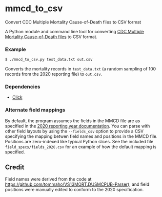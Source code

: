 # mmcd_to_csv

Convert CDC Multiple Mortality Cause-of-Death files to CSV format


A Python module and command line tool for converting [CDC Multiple Mortality Cause-of-Death files](https://www.cdc.gov/nchs/data_access/vitalstatsonline.htm) to CSV format.

### Example

```bash
$ ./mmcd_to_csv.py test_data.txt out.csv
```

Converts the mortality records in `test_data.txt` (a random sampling of 100 records from the 2020 reporting file) to `out.csv`.

### Dependencies

* [Click](https://click.palletsprojects.com/)


### Alternate field mappings

By default, the program assumes the fields in the MMCD file are as specified in the [2020 reporting year documentation](https://www.cdc.gov/nchs/data/dvs/Multiple-Cause-Record-Layout-2020.pdf).  You can parse with other field layouts by using the `--fields_csv` option to provide a CSV specifying the mapping betwen field names and positions in the MMCD file. Positions are zero-indexed like typical Python slices. See the included file `field_specs/fields_2020.csv` for an example of how the default mapping is specified.

## Credit

Field names were derived from the code at https://github.com/tommaho/VS13MORT.DUSMCPUB-Parser), and field positions were manually edited to conform to the 2020 specification. 